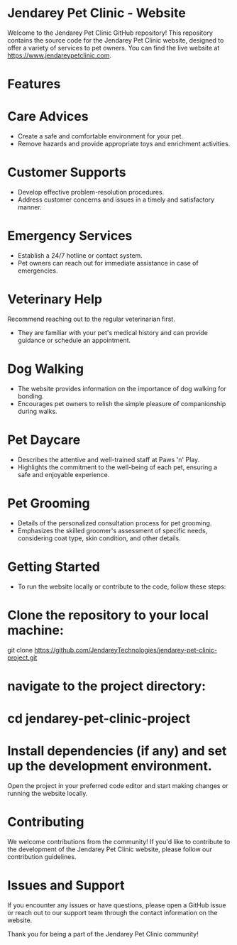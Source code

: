 # Jendarey Pet Clinic - Website
Welcome to the Jendarey Pet Clinic GitHub repository! This repository contains the source code for the Jendarey Pet Clinic website, designed to offer a variety of services to pet owners. You can find the live website at https://www.jendareypetclinic.com.

# Features

# Care Advices

- Create a safe and comfortable environment for your pet.
- Remove hazards and provide appropriate toys and enrichment activities.

# Customer Supports

- Develop effective problem-resolution procedures.
- Address customer concerns and issues in a timely and satisfactory manner.

# Emergency Services

- Establish a 24/7 hotline or contact system.
- Pet owners can reach out for immediate assistance in case of emergencies.

# Veterinary Help

Recommend reaching out to the regular veterinarian first.
- They are familiar with your pet's medical history and can provide guidance or schedule an appointment.

# Dog Walking

- The website provides information on the importance of dog walking for bonding.
- Encourages pet owners to relish the simple pleasure of companionship during walks.

# Pet Daycare

- Describes the attentive and well-trained staff at Paws 'n' Play.
- Highlights the commitment to the well-being of each pet, ensuring a safe and enjoyable experience.


# Pet Grooming

- Details of the personalized consultation process for pet grooming.
- Emphasizes the skilled groomer's assessment of specific needs, considering coat type, skin condition, and other details.

# Getting Started

- To run the website locally or contribute to the code, follow these steps:

# Clone the repository to your local machine:

git clone https://github.com/JendareyTechnologies/jendarey-pet-clinic-project.git

# navigate to the project directory:

# cd jendarey-pet-clinic-project

# Install dependencies (if any) and set up the development environment.

Open the project in your preferred code editor and start making changes or running the website locally.

# Contributing

We welcome contributions from the community! If you'd like to contribute to the development of the Jendarey Pet Clinic website, please follow our contribution guidelines.

# Issues and Support

If you encounter any issues or have questions, please open a GitHub issue or reach out to our support team through the contact information on the website.

Thank you for being a part of the Jendarey Pet Clinic community!
